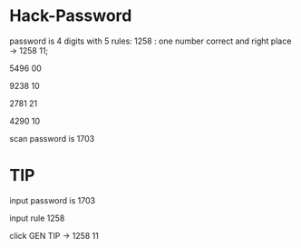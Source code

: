 # Hack-Password
password is 4 digits 
with 5 rules: 
1258 : one number correct and right place -> 1258 11; 

5496 00 

9238 10 

2781 21 

4290 10  

scan password is 1703

# TIP
input password is 1703

input rule 1258

click GEN TIP -> 1258 11
